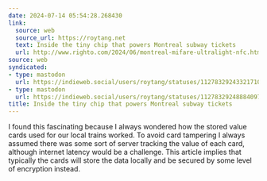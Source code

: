 ```yaml
---
date: 2024-07-14 05:54:28.268430
link:
  source: web
  source_url: https://roytang.net
  text: Inside the tiny chip that powers Montreal subway tickets
  url: http://www.righto.com/2024/06/montreal-mifare-ultralight-nfc.html
source: web
syndicated:
- type: mastodon
  url: https://indieweb.social/users/roytang/statuses/112783292433217104
- type: mastodon
  url: https://indieweb.social/users/roytang/statuses/112783292488840977
title: Inside the tiny chip that powers Montreal subway tickets
---
```


I found this fascinating because I always wondered how the stored value cards used for our local trains worked. To avoid card tampering I always assumed there was some sort of server tracking the value of each card, although internet latency would be a challenge. This article implies that typically the cards will store the data locally and be secured by some level of encryption instead.